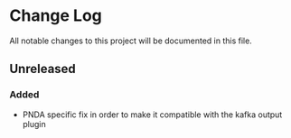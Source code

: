 # Change Log
All notable changes to this project will be documented in this file.

## Unreleased
### Added
 - PNDA specific fix in order to make it compatible with the kafka output plugin
